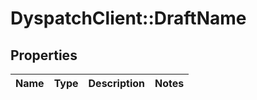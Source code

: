 # DyspatchClient::DraftName

## Properties
Name | Type | Description | Notes
------------ | ------------- | ------------- | -------------


